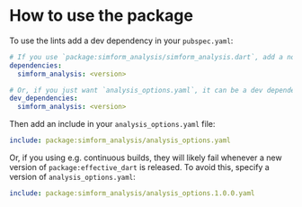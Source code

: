 # How to use the package

To use the lints add a dev dependency in your `pubspec.yaml`:

```yaml
# If you use `package:simform_analysis/simform_analysis.dart`, add a normal dependency.
dependencies:
  simform_analysis: <version>

# Or, if you just want `analysis_options.yaml`, it can be a dev dependency.
dev_dependencies:
  simform_analysis: <version>
```

Then add an include in your `analysis_options.yaml` file:

```yaml
include: package:simform_analysis/analysis_options.yaml
```

Or, if you using e.g. continuous builds,
they will likely fail whenever a new version of `package:effective_dart`
is released.
To avoid this, specify a version of `analysis_options.yaml`:

```yaml
include: package:simform_analysis/analysis_options.1.0.0.yaml
```